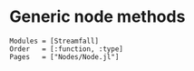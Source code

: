 # Generic node methods

```@autodocs
Modules = [Streamfall]
Order   = [:function, :type]
Pages   = ["Nodes/Node.jl"]
```